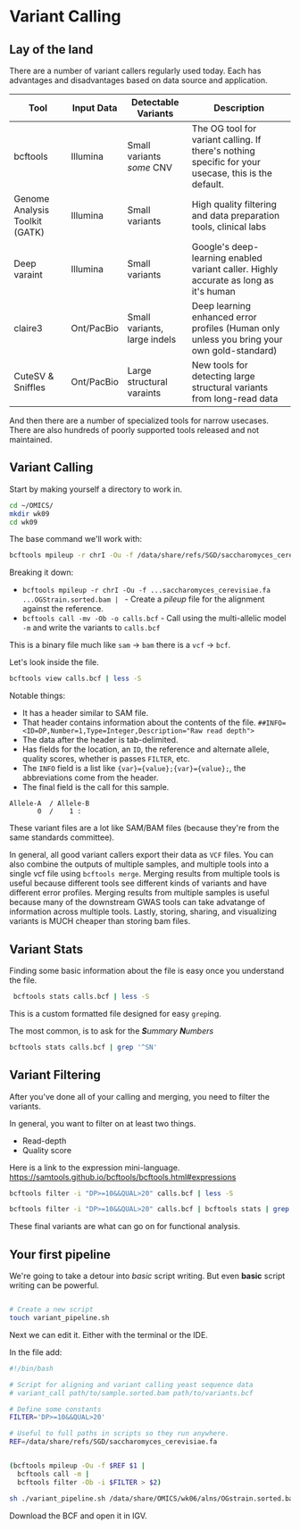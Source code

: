# Variant Calling

## Lay of the land

There are a number of variant callers regularly used today.
Each has advantages and disadvantages based on data source and application.

| Tool                            | Input Data  | Detectable Variants          |  Description 
|---------------------------------|-------------|------------------------------|------------
| bcftools                        | Illumina    | Small variants _some_ CNV    | The OG tool for variant calling. If there's nothing specific for your usecase, this is the default.
| Genome Analysis Toolkit (GATK)  | Illumina    | Small variants               | High quality filtering and data preparation tools, clinical labs
| Deep varaint                    | Illumina    | Small variants               | Google's deep-learning enabled variant caller. Highly accurate as long as it's human
| claire3                         | Ont/PacBio  | Small variants, large indels | Deep learning enhanced error profiles (Human only unless you bring your own gold-standard)
| CuteSV & Sniffles               | Ont/PacBio  | Large structural varaints    | New tools for detecting large structural variants from long-read data

And then there are a number of specialized tools for narrow usecases.
There are also hundreds of poorly supported tools released and not maintained.

## Variant Calling


Start by making yourself a directory to work in.

```bash
cd ~/OMICS/
mkdir wk09
cd wk09
```

The base command we'll work with:

```bash
bcftools mpileup -r chrI -Ou -f /data/share/refs/SGD/saccharomyces_cerevisiae.fa /data/share/OMICS/wk06/alns/OGstrain.sorted.bam | bcftools call --ploidy 1 -mv -Ob -o calls.bcf
```

Breaking it down:
* `bcftools mpileup -r chrI -Ou -f ...saccharomyces_cerevisiae.fa ...OGStrain.sorted.bam | ` - Create a _pileup_ file for the alignment against the reference.
* `bcftools call -mv -Ob -o calls.bcf` - Call using the multi-allelic model `-m` and write the variants to `calls.bcf`

This is a binary file much like `sam` -> `bam` there is a `vcf` -> `bcf`.

Let's look inside the file.

```bash
bcftools view calls.bcf | less -S
```

Notable things:
* It has a header similar to SAM file.
* That header contains information about the contents of the file. `##INFO=<ID=DP,Number=1,Type=Integer,Description="Raw read depth">`
* The data after the header is tab-delimited.
* Has fields for the location, an `ID`, the reference and alternate allele, quality scores, whether is passes `FILTER`, etc.
* The `INFO` field is a list like `{var}={value};{var}={value};`, the abbreviations come from the header.
* The final field is the call for this sample.

```
Allele-A  / Allele-B 
       0  /    1 :   
```

These variant files are a lot like SAM/BAM files (because they're from the same standards committee).

In general, all good variant callers export their data as `VCF` files.
You can also combine the outputs of multiple samples, and multiple tools into a single vcf file using `bcftools merge`.
Merging results from multiple tools is useful because different tools see different kinds of variants and have different error profiles.
Merging results from multiple samples is useful because many of the downstream GWAS tools can take advatange of information across multiple tools.
Lastly, storing, sharing, and visualizing variants is MUCH cheaper than storing bam files.

## Variant Stats

Finding some basic information about the file is easy once you understand the file.

```bash
 bcftools stats calls.bcf | less -S
```

This is a custom formatted file designed for easy `grep`ing.

The most common, is to ask for the _**S**ummary **N**umbers_

```bash
bcftools stats calls.bcf | grep '^SN'
```

## Variant Filtering

After you've done all of your calling and merging, you need to filter the variants.

In general, you want to filter on at least two things.
* Read-depth
* Quality score

Here is a link to the expression mini-language. https://samtools.github.io/bcftools/bcftools.html#expressions


```bash
bcftools filter -i "DP>=10&&QUAL>20" calls.bcf | less -S
```


```bash
bcftools filter -i "DP>=10&&QUAL>20" calls.bcf | bcftools stats | grep '^SN'
```

These final variants are what can go on for functional analysis.


## Your first pipeline

We're going to take a detour into _basic_ script writing.
But even **basic** script writing can be powerful.

```bash

# Create a new script
touch variant_pipeline.sh

```

Next we can edit it.
Either with the terminal or the IDE.

In the file add:
```bash
#!/bin/bash

# Script for aligning and variant calling yeast sequence data
# variant_call path/to/sample.sorted.bam path/to/variants.bcf

# Define some constants
FILTER='DP>=10&&QUAL>20'

# Useful to full paths in scripts so they run anywhere.
REF=/data/share/refs/SGD/saccharomyces_cerevisiae.fa


(bcftools mpileup -Ou -f $REF $1 |
  bcftools call -m |         
  bcftools filter -Ob -i $FILTER > $2)
```

```bash
sh ./variant_pipeline.sh /data/share/OMICS/wk06/alns/OGstrain.sorted.bam OG_calls.bcf
```

Download the BCF and open it in IGV.